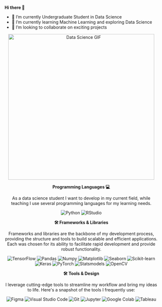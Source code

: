 **Hi there 👋**

- 🔭 I’m currently Undergraduate Student in Data Science
- 🌱 I’m currently learning Machine Learning and exploring Data Science
- 👯 I’m looking to collaborate on exciting projects

<div align="center">
    <p>
        <img src="https://media.giphy.com/media/LaVp0AyqR5bGsC5Cbm/giphy.gif" alt="Data Science GIF" width="480" height="480" />
    </p>


**Programming Languages 💻**

As a data science student I want to develop in my current field, while teaching I use several programming languages for my learning needs.

<div align="center">
    <img src="https://img.shields.io/badge/Python-3776AB?style=for-the-badge&logo=python&logoColor=white" alt="Python" />
    <img src="https://img.shields.io/badge/RStudio-75AADB?style=for-the-badge&logo=rstudio&logoColor=white" alt="RStudio" />
</div>


**🛠️ Frameworks & Libraries**

Frameworks and libraries are the backbone of my development process, providing the structure and tools to build scalable and efficient applications. Each was chosen for its ability to facilitate rapid development and provide robust functionality.

<div align="center">
    <img src="https://img.shields.io/badge/TensorFlow-FF6F00?style=for-the-badge&logo=tensorflow&logoColor=white" alt="TensorFlow" />
    <img src="https://img.shields.io/badge/Pandas-150458?style=for-the-badge&logo=pandas&logoColor=white" alt="Pandas" />
    <img src="https://img.shields.io/badge/Numpy-013243?style=for-the-badge&logo=numpy&logoColor=white" alt="Numpy" />
    <img src="https://img.shields.io/badge/Matplotlib-3776AB?style=for-the-badge&logo=python&logoColor=white" alt="Matplotlib" />
    <img src="https://img.shields.io/badge/Seaborn-2C3E50?style=for-the-badge&logo=python&logoColor=white" alt="Seaborn" />
    <img src="https://img.shields.io/badge/Scikit--Learn-F7931E?style=for-the-badge&logo=scikit-learn&logoColor=white" alt="Scikit-learn" />
    <img src="https://img.shields.io/badge/Keras-D00000?style=for-the-badge&logo=keras&logoColor=white" alt="Keras" />
    <img src="https://img.shields.io/badge/PyTorch-EE4C2C?style=for-the-badge&logo=pytorch&logoColor=white" alt="PyTorch" />
    <img src="https://img.shields.io/badge/Statsmodels-3776AB?style=for-the-badge&logo=python&logoColor=white" alt="Statsmodels" />
    <img src="https://img.shields.io/badge/OpenCV-5C3EE8?style=for-the-badge&logo=opencv&logoColor=white" alt="OpenCV" />

</div>


**🛠️ Tools & Design**

I leverage cutting-edge tools to streamline my workflow and bring my ideas to life. Here's a snapshot of the tools I frequently use:

<div align="center">
    <img src="https://img.shields.io/badge/Figma-F24E1E?style=for-the-badge&logo=figma&logoColor=white" alt="Figma" />
    <img src="https://img.shields.io/badge/Visual_Studio_Code-007ACC?style=for-the-badge&logo=visual-studio-code&logoColor=white" alt="Visual Studio Code" />
    <img src="https://img.shields.io/badge/Git-F05032?style=for-the-badge&logo=git&logoColor=white" alt="Git" />
    <img src="https://img.shields.io/badge/Jupyter-F37626?style=for-the-badge&logo=jupyter&logoColor=white" alt="Jupyter" />
    <img src="https://img.shields.io/badge/Google%20Colab-F9AB00?style=for-the-badge&logo=googlecolab&logoColor=white" alt="Google Colab" />
    <img src="https://img.shields.io/badge/Tableau-E97627?style=for-the-badge&logo=tableau&logoColor=white" alt="Tableau" />

</div>
